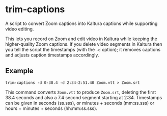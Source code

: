 # trim-captions
A script to convert Zoom captions into Kaltura captions while supporting video editing.

This lets you record on Zoom and edit video in Kaltura while keeping the higher-quality Zoom captions. If you delete video segments in Kaltura then you tell the script the timestamps (with the `-d` option); it removes captions and adjusts caption timestamps accordingly.

## Example

```
trim-captions -d 0-38.4 -d 2:34-2:51.40 Zoom.vtt > Zoom.srt
```

This command converts `Zoom.vtt` to produce `Zoom.srt`, deleting the first 38.4 seconds and also a 7.4 second segment starting at 2:34. Timestamps can be given in seconds (ss.sss), or minutes + seconds (mm:ss.sss) or hours + minutes + seconds (hh:mm:ss.sss).
